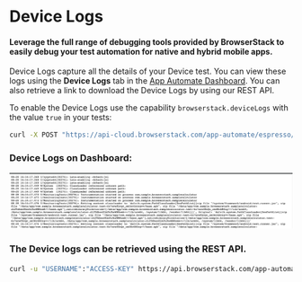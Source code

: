 # Device Logs

#### Leverage the full range of debugging tools provided by BrowserStack to easily debug your test automation for native and hybrid mobile apps.

Device Logs capture all the details of your Device test. You can view these logs using the **Device Logs** tab in the [App Automate Dashboard](https://app-automate.browserstack.com/dashboard). You can also retrieve a link to download the Device Logs by using our REST API. 

To enable the Device Logs use the capability `browserstack.deviceLogs` with the value `true` in your tests:
```bash
curl -X POST "https://api-cloud.browserstack.com/app-automate/espresso/build" -d \ "{\"devices\": [\"Samsung Galaxy S8-7.0\"], \"app\": \"bs://<hashed appid>\", \"deviceLogs\" : true, \"testSuite\": \"bs://<hashed testID>\"}" -H "Content-Type: application/json" -u "USERNAME:ACCESS-KEY"
```


### Device Logs on Dashboard:

![Device-Logs](https://github.com/akanksha260991/bs_docs_revamp_content/blob/master/DeviceLogs-Espresso.png?raw=true "")




### The Device logs can be retrieved using the REST API.

```bash
curl -u "USERNAME":"ACCESS-KEY" https://api.browserstack.com/app-automate/espresso/builds/<build-id>/sessions/tests/<session-id>/devicelogs
```

